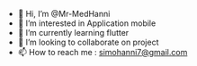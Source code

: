 - 👋 Hi, I’m @Mr-MedHanni
- 👀 I’m interested in Application mobile 
- 🌱 I’m currently learning flutter
- 💞️ I’m looking to collaborate on project
- 📫 How to reach me : simohanni7@gmail.com

<!---
Mr-MedHanni/Mr-MedHanni is a ✨ special ✨ repository because its `README.md` (this file) appears on your GitHub profile.
You can click the Preview link to take a look at your changes.
--->

